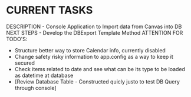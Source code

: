 # CURRENT TASKS
DESCRIPTION - Console Application to Import data from Canvas into DB
NEXT STEPS - Develop the DBExport Template Method
ATTENTION FOR TODO'S:
 - Structure better way to store Calendar info, currently disabled
 - Change safety risky information to app.config as a way to keep it secured
 - Check items related to date and see what can be its type to be loaded as datetime at database
 - [Review Database Table - Constructed quicly justo to test DB Query through console]
